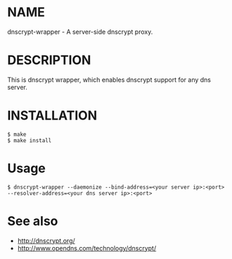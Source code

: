 NAME
====

dnscrypt-wrapper - A server-side dnscrypt proxy.

DESCRIPTION
===========

This is dnscrypt wrapper, which enables dnscrypt support for any dns server.

INSTALLATION
============

    $ make
    $ make install
    
Usage
=====
	$ dnscrypt-wrapper --daemonize --bind-address=<your server ip>:<port> --resolver-address=<your dns server ip>:<port>

See also
========
    
- http://dnscrypt.org/
- http://www.opendns.com/technology/dnscrypt/
